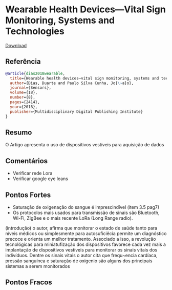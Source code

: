 # Wearable Health Devices—Vital Sign Monitoring, Systems and Technologies

[Download](https://www.mdpi.com/1424-8220/18/8/2414/pdf)


## Referência
```bibtex
@article{dias2018wearable,
  title={Wearable health devices—vital sign monitoring, systems and technologies},
  author={Dias, Duarte and Paulo Silva Cunha, Jo{\~a}o},
  journal={Sensors},
  volume={18},
  number={8},
  pages={2414},
  year={2018},
  publisher={Multidisciplinary Digital Publishing Institute}
}
```

## Resumo
O Artigo apresenta o uso de dispositivos vestíveis para aquisição de dados



## Comentários
- Verificar rede Lora
- Verificar google eye leans

## Pontos Fortes
- Saturação de oxigenação do sangue é imprescindível (item 3.5 pag7)
- Os protocolos mais usados para transmissão de sinais são Bluetooth, Wi-Fi, ZigBee e o mais recente
LoRa (Long Range radio).


(introdução)
o autor, afirma que monitorar o estado de saúde tanto para níveis médicos ou simplesmente para autosuficiêcia permite um diagnóstico precoce e orienta um melhor tratamento. Associado a isso, a revolução tecnológicas para miniatufização dos dispositivos favorece cada vez mais a implantação de dispositivos vestíveis para monitorar os sinais vitais dos indivíduos. Dentre os sinais vitais o autor cita que frequ~encia cardíaca, pressão sanguínea e saturação de oxigenio são alguns dos principais sistemas a serem monitorados


## Pontos Fracos
